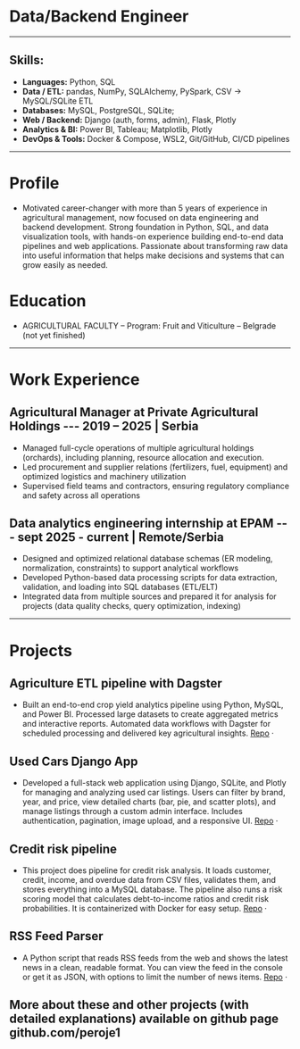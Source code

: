 # Data/Backend Engineer

---

## Skills:
- **Languages:** Python, SQL
- **Data / ETL:** pandas, NumPy, SQLAlchemy, PySpark, CSV → MySQL/SQLite ETL
- **Databases:** MySQL, PostgreSQL, SQLite; 
- **Web / Backend:** Django (auth, forms, admin), Flask, Plotly
- **Analytics & BI:** Power BI, Tableau; Matplotlib, Plotly
- **DevOps & Tools:** Docker & Compose, WSL2, Git/GitHub, CI/CD pipelines

---

# Profile 

- Motivated career-changer with more than 5 years of experience in agricultural management, now focused on data engineering and backend development. Strong foundation in Python, SQL, and data visualization tools, with hands-on experience building end-to-end data pipelines and web applications. Passionate about transforming raw data into useful information that helps make decisions and systems that can grow easily as needed. 

# Education

- AGRICULTURAL FACULTY – Program: Fruit and Viticulture  – Belgrade (not yet finished)

---

# Work Experience

## Agricultural Manager at Private Agricultural Holdings ---          2019 – 2025 | Serbia
- Managed full-cycle operations of multiple agricultural holdings (orchards), including planning, resource allocation and execution.
- Led procurement and supplier relations (fertilizers, fuel, equipment) and optimized logistics and machinery utilization
- Supervised field teams and contractors, ensuring regulatory compliance and safety across all operations

## Data analytics engineering internship at EPAM ---             sept 2025 - current | Remote/Serbia
- Designed and optimized relational database schemas (ER modeling, normalization, constraints) to support analytical workflows
- Developed Python-based data processing scripts for data extraction, validation, and loading into SQL databases (ETL/ELT)
- Integrated data from multiple sources and prepared it for analysis for projects (data quality checks, query optimization, indexing)

---

# Projects

## Agriculture ETL pipeline with Dagster
- Built an end-to-end crop yield analytics pipeline using Python, MySQL, and Power BI. Processed large datasets to create aggregated metrics and interactive reports. Automated data workflows with Dagster for scheduled processing and delivered key agricultural insights.
[Repo](https://github.com/peroje1/agriculture-etl-dagster) · 

## Used Cars Django App
- Developed a full-stack web application using Django, SQLite, and Plotly for managing and analyzing used car listings. Users can filter by brand, year, and price, view detailed charts (bar, pie, and scatter plots), and manage listings through a custom admin interface. Includes authentication, pagination, image upload, and a responsive UI.
[Repo](https://github.com/peroje1/used_cars_django_app) · 

## Credit risk pipeline
- This project does pipeline for credit risk analysis. It loads customer, credit, income, and overdue data from CSV files, validates them, and stores everything into a MySQL database. The pipeline also runs a risk scoring model that calculates debt-to-income ratios and credit risk probabilities. It is containerized with Docker for easy setup.
[Repo](https://github.com/peroje1/credit_risk) · 

## RSS Feed Parser
- A Python script that reads RSS feeds from the web and shows the latest news in a clean, readable format. You can view the feed in the console or get it as JSON, with options to limit the number of news items.
[Repo](https://github.com/peroje1/rss-parser-python) · 

## More about these and other projects (with detailed explanations) available on github page github.com/peroje1
